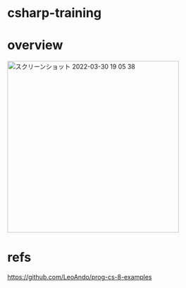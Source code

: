 # csharp-training

# overview
<img width="389" alt="スクリーンショット 2022-03-30 19 05 38" src="https://user-images.githubusercontent.com/16476224/160806781-c6e79889-0757-4d95-bf30-4c0348fd9417.png">


# refs
https://github.com/LeoAndo/prog-cs-8-examples<br>
